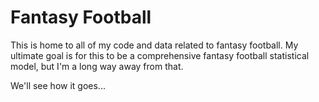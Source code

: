 # Fantasy Football

This is home to all of my code and data related to fantasy football.  My ultimate goal is for this to be a comprehensive fantasy football statistical model, but I'm a long way away from that.

We'll see how it goes...